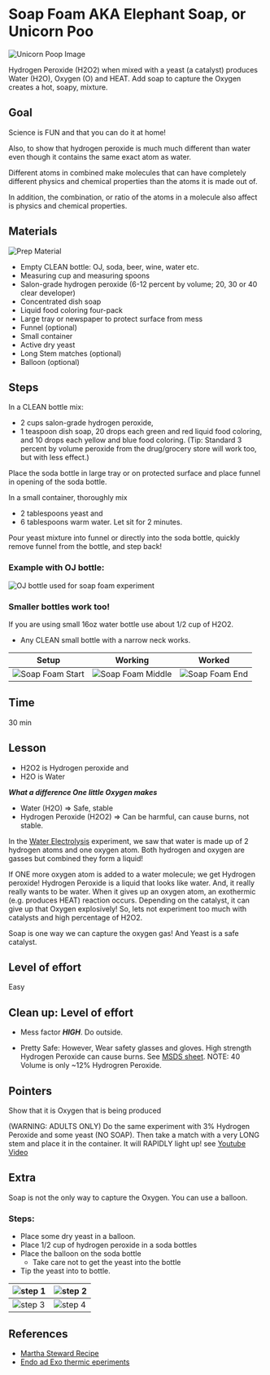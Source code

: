 
# Soap Foam AKA Elephant Soap, or Unicorn Poo
![Unicorn Poop Image](/images/UnicornPoo.png)

Hydrogen Peroxide (H2O2) when mixed with a yeast (a catalyst) produces Water (H2O), Oxygen (O) and HEAT.
Add soap to capture the Oxygen creates a hot, soapy, mixture.


## Goal
Science is FUN and that you can do it at home!

Also, to show that hydrogen peroxide is much much different than water even though it contains the same exact atom as water.

Different atoms in combined make molecules that can have completely different physics and chemical properties than the atoms it is made out of.

In addition, the combination, or ratio of the atoms in a molecule also affect is physics and chemical properties.


## Materials
![Prep Material](./images/h2o2_prep.jpg)
* Empty CLEAN bottle: OJ, soda, beer, wine, water etc.
* Measuring cup and measuring spoons
* Salon-grade hydrogen peroxide (6-12 percent by volume; 20, 30 or 40 clear developer)
* Concentrated dish soap
* Liquid food coloring four-pack
* Large tray or newspaper to protect surface from mess
* Funnel (optional)
* Small container
* Active dry yeast
* Long Stem matches (optional)
* Balloon (optional)

## Steps

In a CLEAN bottle mix:
 * 2 cups salon-grade hydrogen peroxide,
 * 1 teaspoon dish soap, 20 drops each green and red liquid food coloring, and 10 drops each yellow and blue food coloring. (Tip: Standard 3 percent by volume peroxide from the drug/grocery store will work too, but with less effect.)

Place the soda bottle in large tray or on protected surface and place funnel in opening of the soda bottle.

In a small container, thoroughly mix
* 2 tablespoons yeast and
* 6 tablespoons warm water. Let sit for 2 minutes.

Pour yeast mixture into funnel or directly into the soda bottle, quickly remove funnel from the bottle, and step back!

### Example with OJ bottle:
![OJ bottle used for soap foam experiment](/images/soapfoam_ojcontainer.png)


### Smaller bottles work too!
If you are using small 16oz water bottle use about 1/2 cup of H2O2.  
* Any CLEAN small bottle with a narrow neck works.

| Setup | Working | Worked |
|:----: | :----: |:----: |
| ![Soap Foam Start](/images/soapfoam1.png) | ![Soap Foam Middle](/images/soapfoam2.png) | ![Soap Foam End](/images/soapfoam3.png) |


## Time
30 min

## Lesson
* H2O2 is Hydrogen peroxide and
* H2O is Water

***What a difference One little Oxygen makes***

- Water (H2O) => Safe, stable
- Hydrogen Peroxide (H2O2) => Can be harmful, can cause burns, not stable.


In the [Water Electrolysis](WaterElectrolysis.md) experiment, we saw that water is made up of 2 hydrogen atoms and one oxygen atom.  Both hydrogen and oxygen are gasses but combined they form a liquid!  

If ONE more oxygen atom is added to a water molecule; we get Hydrogen peroxide!  Hydrogen Peroxide is a liquid that looks like water. And, it really really wants to be water.  When it gives up an oxygen atom, an exothermic (e.g. produces HEAT) reaction occurs. Depending on the catalyst, it can give up that Oxygen explosively!  So, lets not experiment too much with catalysts and high percentage of H2O2.

Soap is one way we can capture the oxygen gas!  And Yeast is a safe catalyst.



## Level of effort
Easy

## Clean up: Level of effort
* Mess factor ***HIGH***.  Do outside.

* Pretty Safe: However, Wear safety glasses and gloves.
High strength Hydrogen Peroxide can cause burns. See [MSDS sheet](/doc/MSDS_Hydrogen_peroxide.pdf).  NOTE: 40 Volume is only ~12% Hydrogren Peroxide.

## Pointers
Show that it is Oxygen that is being produced

(WARNING: ADULTS ONLY)
Do the same experiment with 3% Hydrogen Peroxide and some yeast (NO SOAP).  Then take a match with a very LONG stem and place it in the container.  It will RAPIDLY light up!
see [Youtube Video](https://www.youtube.com/watch?v=-pSstufKCSM)

## Extra
Soap is not the only way to capture the Oxygen.  You can use a balloon.
### Steps:
* Place some dry yeast in a balloon.
* Place 1/2 cup of hydrogen peroxide in a soda bottles
* Place the balloon on the soda bottle
    * Take care not to get the yeast into the bottle
* Tip the yeast into to bottle.


| ![step 1](/images/h2o2_balloon0.jpg) |![step 2](/images/h2o2_balloon1.jpg)
| ----| ---|
| ![step 3](/images/h2o2_balloon2.jpg)| ![step 4](/images/h2o2_balloon3.jpg)|


## References
* [Martha Steward Recipe](https://www.marthastewart.com/863046/elephant-toothpaste)
* [Endo ad Exo thermic eperiments](https://www.acs.org/content/dam/acsorg/education/resources/k-8/science-activities/chemicalphysicalchange/chemicalreactions/heat-up-to-some-cool-reactions.pdf)
